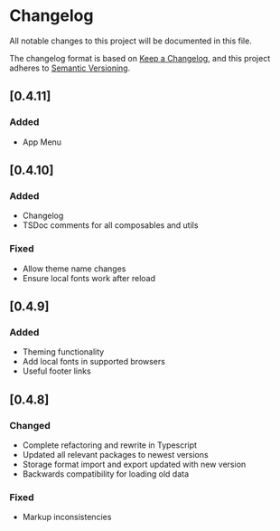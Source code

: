 # Changelog

All notable changes to this project will be documented in this file.

The changelog format is based on [Keep a Changelog](https://keepachangelog.com/en/1.1.0/),
and this project adheres to [Semantic Versioning](https://semver.org/spec/v2.0.0.html).

## [0.4.11]

### Added

- App Menu

## [0.4.10]

### Added

- Changelog
- TSDoc comments for all composables and utils

### Fixed

- Allow theme name changes
- Ensure local fonts work after reload

## [0.4.9]

### Added

- Theming functionality
- Add local fonts in supported browsers
- Useful footer links

## [0.4.8]

### Changed

- Complete refactoring and rewrite in Typescript
- Updated all relevant packages to newest versions
- Storage format import and export updated with new version
- Backwards compatibility for loading old data

### Fixed

- Markup inconsistencies
